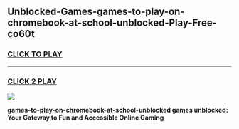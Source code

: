 
## Unblocked-Games-games-to-play-on-chromebook-at-school-unblocked-Play-Free-co60t
<h3>
<a href="https://premium76.site?title=games-to-play-on-chromebook-at-school-unblocked&ref=20A">CLICK TO PLAY</a></h3>
<hr>

<h3>
<a href="https://premium76.site?title=games-to-play-on-chromebook-at-school-unblocked&ref=20A">CLICK 2 PLAY</a>
  
</h3>

<a href="https://premium76.site?title=games-to-play-on-chromebook-at-school-unblocked&ref=20A"><img src="https://clearcache.store/games.png"></a>


**games-to-play-on-chromebook-at-school-unblocked games unblocked: Your Gateway to Fun and Accessible Online Gaming**
